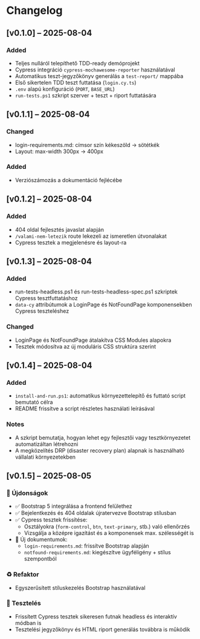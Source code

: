 # Changelog

## [v0.1.0] – 2025-08-04
### Added
- Teljes nulláról telepíthető TDD-ready demóprojekt
- Cypress integráció `cypress-mochawesome-reporter` használatával
- Automatikus teszt-jegyzőkönyv generálás a `test-report/` mappába
- Első sikertelen TDD teszt futtatása (`login.cy.ts`)
- `.env` alapú konfiguráció (`PORT`, `BASE_URL`)
- `run-tests.ps1` szkript szerver + teszt + riport futtatására

## [v0.1.1] – 2025-08-04

### Changed
- login-requirements.md: címsor szín kékeszöld → sötétkék 
- Layout: max-width 300px → 400px

### Added
- Verziószámozás a dokumentáció fejlécébe

## [v0.1.2] – 2025-08-04
### Added
- 404 oldal fejlesztés javaslat alapján
- `/valami-nem-letezik` route lekezeli az ismeretlen útvonalakat
- Cypress tesztek a megjelenésre és layout-ra

## [v0.1.3] – 2025-08-04

### Added
- run-tests-headless.ps1 és run-tests-headless-spec.ps1 szkriptek Cypress tesztfuttatáshoz
- `data-cy` attribútumok a LoginPage és NotFoundPage komponensekben Cypress teszteléshez

### Changed
- LoginPage és NotFoundPage átalakítva CSS Modules alapokra
- Tesztek módosítva az új moduláris CSS struktúra szerint

## [v0.1.4] – 2025-08-04

### Added
- `install-and-run.ps1`: automatikus környezettelepítő és futtató script bemutató célra
- README frissítve a script részletes használati leírásával

### Notes
- A szkript bemutatja, hogyan lehet egy fejlesztői vagy tesztkörnyezetet automatizáltan létrehozni
- A megközelítés DRP (disaster recovery plan) alapnak is használható vállalati környezetekben

## [v0.1.5] – 2025-08-05

### 🚀 Újdonságok

- ✅ Bootstrap 5 integrálása a frontend felülethez
- ✅ Bejelentkezés és 404 oldalak újratervezve Bootstrap stílusban
- ✅ Cypress tesztek frissítése:
  - Osztályokra (`form-control`, `btn`, `text-primary`, stb.) való ellenőrzés
  - Vizsgálja a középre igazítást és a komponensek max. szélességét is
- 📄 Új dokumentumok:
  - `login-requirements.md`: frissítve Bootstrap alapján
  - `notfound-requirements.md`: kiegészítve ügyféligény + stílus szempontból

### ♻️ Refaktor

- Egyszerűsített stíluskezelés Bootstrap használatával

### 🧪 Tesztelés

- Frissített Cypress tesztek sikeresen futnak headless és interaktív módban is
- Tesztelési jegyzőkönyv és HTML riport generálás továbbra is működik